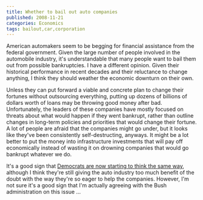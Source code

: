 ```yaml
---
title: Whether to bail out auto companies
published: 2008-11-21
categories: Economics
tags: bailout,car,corporation
---
```


American automakers seem to be begging for financial assistance from the federal
government.  Given the large number of people involved in the automobile industry, it's
understandable that many people want to bail them out from possible bankruptcies.  I have
a different opinion.  Given their historical performance in recent decades and their
reluctance to change anything, I think they should weather the economic downturn on their
own.

Unless they can put forward a viable and concrete plan to change their fortunes without
outsourcing everything, putting up dozens of billions of dollars worth of loans may be
throwing good money after bad.  Unfortunately, the leaders of these companies have mostly
focused on threats about what would happen if they went bankrupt, rather than outline
changes in long-term policies and priorities that would change their fortune.  A lot of
people are afraid that the companies might go under, but it looks like they've been
consistently self-destructing, anyways.  It might be a lot better to put the money into
infrastructure investments that will pay off economically instead of wasting it on
drowning companies that would go bankrupt whatever we do.

It's a good sign that <a
href="https://www.nytimes.com/2008/11/21/business/21auto.html">Democrats are now starting
to think the same way</a>, although I think they're still giving the auto industry too
much benefit of the doubt with the way they're so eager to help the companies.  However,
I'm not sure it's a good sign that I'm actually agreeing with the Bush administration on
this issue ...
